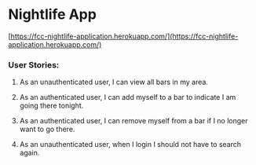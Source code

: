# Nightlife App
[https://fcc-nightlife-application.herokuapp.com/](https://fcc-nightlife-application.herokuapp.com/)

### User Stories:

1. As an unauthenticated user, I can view all bars in my area.

2. As an authenticated user, I can add myself to a bar to indicate I am going there tonight.

3. As an authenticated user, I can remove myself from a bar if I no longer want to go there.

4. As an unauthenticated user, when I login I should not have to search again.
